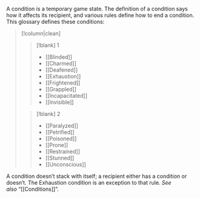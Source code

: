 A condition is a temporary game state. The definition of a condition says how it affects its recipient, and various rules define how to end a condition. This glossary defines these conditions:
> [!column|clean]
>> [!blank] 1
>> * [[Blinded]]
>> * [[Charmed]]
>> * [[Deafened]]
>> * [[Exhaustion]]
>> * [[Frightened]]
>> * [[Grappled]]
>> * [[Incapacitated]]
>> * [[Invisible]]
>
>> [!blank] 2
>> * [[Paralyzed]]
>> * [[Petrified]]
>> * [[Poisoned]]
>> * [[Prone]]
>> * [[Restrained]]
>> * [[Stunned]]
>> * [[Unconscious]]

A condition doesn’t stack with itself; a recipient either has a condition or doesn’t. The Exhaustion condition is an exception to that rule. _See also_ “[[Conditions]]”.